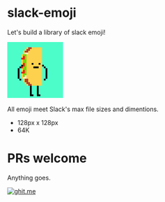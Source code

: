 # slack-emoji
Let's build a library of slack emoji!

![Alt text](/gif/pedro.gif?raw=true "Optional Title")

All emoji meet Slack's max file sizes and dimentions.
* 128px x 128px
* 64K

# PRs welcome
Anything goes.

[![ghit.me](https://ghit.me/badge.svg?repo=TheBox193/slack-emoji)](https://ghit.me/repo/TheBox193/slack-emoji)

